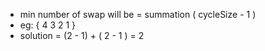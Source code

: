 - min number of swap will be = summation ( cycleSize - 1 )
- eg: { 4 3 2 1 }
- solution  = (2 - 1) + ( 2 - 1 ) = 2
